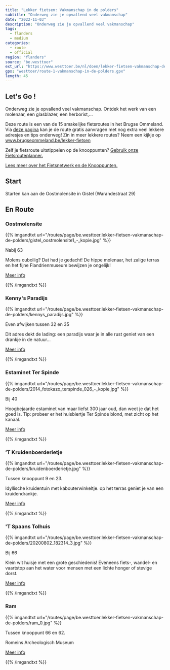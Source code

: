```yaml
---
title: "Lekker fietsen: Vakmanschap in de polders"
subtitle: "Onderweg zie je opvallend veel vakmanschap"
date: "2022-11-03"
description: "Onderweg zie je opvallend veel vakmanschap" 
tags:
  - flanders
  - medium
categories: 
  - route
  - official
region: "flanders"
source: "be.westtoer"
ext_url: "https://www.westtoer.be/nl/doen/lekker-fietsen-vakmanschap-de-polders"
gpx: "westtoer/route-1-vakmanschap-in-de-polders.gpx"
length: 45
---
```


## Let's Go !

Onderweg zie je opvallend veel vakmanschap. Ontdek het werk van een molenaar, een glasblazer, een herborist,... 

Deze route is een van de 15 smakelijke fietsroutes in het Brugse Ommeland. Via [deze pagina](https://www.westtoer.be/nl/vakmanschap-de-polders) kan je de route gratis aanvragen met nog extra veel lekkere adresjes en tips onderweg! Zin in meer lekkere routes? Neem een kijkje op www.brugseommeland.be/lekker-fietsen 

Zelf je fietsroute uitstippelen op de knooppunten? [Gebruik onze Fietsrouteplanner.](https://www.westtoer.be/nl/fietsrouteplanner)

[Lees meer over het Fietsnetwerk en de Knooppunten.](https://www.westtoer.be/nl/inspiratie/fietsnetwerk)

## Start 

Starten kan aan de Oostmolensite in Gistel (Warandestraat 29) 

## En Route

### Oostmolensite

{{% imgandtxt url="/routes/page/be.westtoer.lekker-fietsen-vakmanschap-de-polders/gistel_oostmolensite1_-_kopie.jpg" %}}

Nabij 63

Molens oubollig? Dat had je gedacht! De hippe molenaar, het zalige terras en het fijne Flandrienmuseum bewijzen je ongelijk!

[Meer info](https://www.westtoer.be/nl/doen/oostmolensite-en-bezoekerscentrum)

{{% /imgandtxt %}}

### Kenny's Paradijs

{{% imgandtxt url="/routes/page/be.westtoer.lekker-fietsen-vakmanschap-de-polders/kennys_paradijs.jpg" %}}

Even afwijken tussen 32 en 35

Dit adres dekt de lading: een paradijs waar je in alle rust geniet van een drankje in de natuur...

[Meer info](https://www.westtoer.be/nl/eten-drinken/kennys-paradijs)

{{% /imgandtxt %}}

### Estaminet Ter Spinde

{{% imgandtxt url="/routes/page/be.westtoer.lekker-fietsen-vakmanschap-de-polders/2014_fotokazo_terspinde_026_-_kopie.jpg" %}}

Bij 40

Hoogbejaarde estaminet van maar liefst 300 jaar oud, dan weet je dat het goed is. Tip: probeer er het huisbiertje Ter Spinde blond, met zicht op het kanaal.

[Meer info](https://www.westtoer.be/nl/eten-drinken/estaminet-ter-spinde)

{{% /imgandtxt %}}

### ’T Kruidenboerderietje

{{% imgandtxt url="/routes/page/be.westtoer.lekker-fietsen-vakmanschap-de-polders/kruidenboerderietje.jpg" %}}

Tussen knooppunt 9 en 23.

Idyllische kruidentuin met kabouterwinkeltje. op het terras geniet je van een kruidendrankje.

[Meer info](https://www.westtoer.be/nl/doen/%E2%80%99t-kruidenboerderietje)

{{% /imgandtxt %}}

### 'T Spaans Tolhuis

{{% imgandtxt url="/routes/page/be.westtoer.lekker-fietsen-vakmanschap-de-polders/20200802_182314_3.jpg" %}}

Bij 66

Klein wit huisje met een grote geschiedenis! Eveneens fiets-, wandel- en vaartstop aan het water voor mensen met een lichte honger of stevige dorst.

[Meer info](https://www.westtoer.be/nl/eten-drinken/t-spaans-tolhuis)

{{% /imgandtxt %}}

### Ram

{{% imgandtxt url="/routes/page/be.westtoer.lekker-fietsen-vakmanschap-de-polders/ram_0.jpg" %}}

Tussen knooppunt 66 en 62.

Romeins Archeologisch Museum

[Meer info](https://www.westtoer.be/nl/doen/romeins-archeologisch-museum)

{{% /imgandtxt %}}
